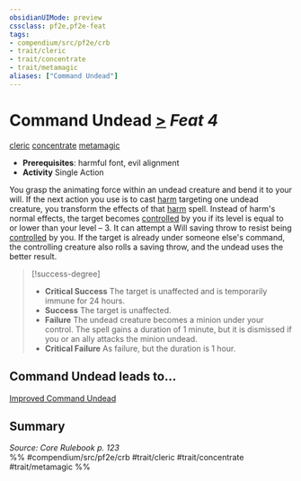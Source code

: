 ```yaml
---
obsidianUIMode: preview
cssclass: pf2e,pf2e-feat
tags:
- compendium/src/pf2e/crb
- trait/cleric
- trait/concentrate
- trait/metamagic
aliases: ["Command Undead"]
---
```

# Command Undead  [>](/rules/core-rulebook/chapter-9-playing-the-game.md#Actions "Single Action") *Feat 4*  
[cleric](/rules/traits/cleric.md)  [concentrate](/rules/traits/concentrate.md)  [metamagic](/rules/traits/metamagic.md)  

- **Prerequisites**: harmful font, evil alignment
- **Activity** Single Action

You grasp the animating force within an undead creature and bend it to your will. If the next action you use is to cast [harm](/compendium/spells/harm.md) targeting one undead creature, you transform the effects of that [harm](/compendium/spells/harm.md) spell. Instead of harm's normal effects, the target becomes [controlled](/rules/conditions.md#Controlled) by you if its level is equal to or lower than your level – 3. It can attempt a Will saving throw to resist being [controlled](/rules/conditions.md#Controlled) by you. If the target is already under someone else's command, the controlling creature also rolls a saving throw, and the undead uses the better result.

> [!success-degree] 
> - **Critical Success** The target is unaffected and is temporarily immune for 24 hours.
> - **Success** The target is unaffected.
> - **Failure** The undead creature becomes a minion under your control. The spell gains a duration of 1 minute, but it is dismissed if you or an ally attacks the minion undead.
> - **Critical Failure** As failure, but the duration is 1 hour.

## Command Undead leads to...

[Improved Command Undead](/compendium/feats/improved-command-undead.md)

## Summary

*Source: Core Rulebook p. 123*  
%% #compendium/src/pf2e/crb #trait/cleric #trait/concentrate #trait/metamagic %%
